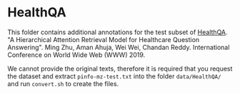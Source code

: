 # HealthQA

This folder contains additional annotations for the test subset of [HealthQA](https://github.com/mingzhu0527/HAR). "A Hierarchical Attention Retrieval Model for Healthcare Question Answering". Ming Zhu, Aman Ahuja, Wei Wei, Chandan Reddy. International Conference on World Wide Web (WWW) 2019.

We cannot provide the original texts, therefore it is required that you request the dataset and extract `pinfo-mz-test.txt` into the folder `data/HealthQA/` and run `convert.sh` to create the files.
